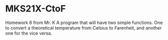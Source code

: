 # MKS21X-CtoF
Homework 6 from Mr. K
A program that will have two simple functions. One to convert a theoretical temperature from Celsius to Farenheit,
and another one for the vice versa.
